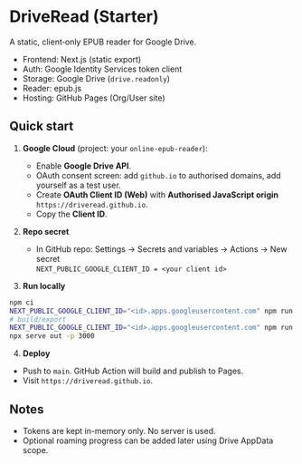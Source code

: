 # DriveRead (Starter)

A static, client‑only EPUB reader for Google Drive.

- Frontend: Next.js (static export)
- Auth: Google Identity Services token client
- Storage: Google Drive (`drive.readonly`)
- Reader: epub.js
- Hosting: GitHub Pages (Org/User site)

## Quick start

1) **Google Cloud** (project: your `online-epub-reader`):
   - Enable **Google Drive API**.
   - OAuth consent screen: add `github.io` to authorised domains, add yourself as a test user.
   - Create **OAuth Client ID (Web)** with **Authorised JavaScript origin** `https://driveread.github.io`.
   - Copy the **Client ID**.

2) **Repo secret**
   - In GitHub repo: Settings → Secrets and variables → Actions → New secret  
     `NEXT_PUBLIC_GOOGLE_CLIENT_ID = <your client id>`

3) **Run locally**
```bash
npm ci
NEXT_PUBLIC_GOOGLE_CLIENT_ID="<id>.apps.googleusercontent.com" npm run dev
# build/export
NEXT_PUBLIC_GOOGLE_CLIENT_ID="<id>.apps.googleusercontent.com" npm run build
npx serve out -p 3000
```

4) **Deploy**
- Push to `main`. GitHub Action will build and publish to Pages.
- Visit `https://driveread.github.io`.

## Notes
- Tokens are kept in-memory only. No server is used.
- Optional roaming progress can be added later using Drive AppData scope.
